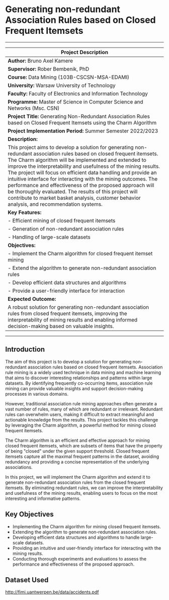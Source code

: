 # Generating non-redundant Association Rules based on Closed Frequent Itemsets

---

| Project Description                                      |
|---------------------------------------------------------|
| **Author:** Bruno Axel Kamere                                   |
| **Supervisor:** Rober Bembenik, PhD                                   |
| **Course:** Data Mining (103B-CSCSN-MSA-EDAMI)  |
| **University:** Warsaw University of Technology  |
| **Faculty:** Faculty of Electronics and Information Technology  |
| **Programme:** Master of Science in Computer Science and Networks (Msc. CSN)  |
| **Project Title:** Generating Non-Redundant Association Rules based on Closed Frequent Itemsets using the Charm Algorithm |
| **Project Implementation Period:** Summer Semester 2022/2023                    |
| **Description:**                                         |
| This project aims to develop a solution for generating non-redundant association rules based on closed frequent itemsets. The Charm algorithm will be implemented and extended to improve the interpretability and usefulness of the mining results. The project will focus on efficient data handling and provide an intuitive interface for interacting with the mining outcomes. The performance and effectiveness of the proposed approach will be thoroughly evaluated. The results of this project will contribute to market basket analysis, customer behavior analysis, and recommendation systems. |
| **Key Features:**                                        |
| - Efficient mining of closed frequent itemsets           |
| - Generation of non-redundant association rules          |
| - Handling of large-scale datasets                       |
| **Objectives:**                                          |
| - Implement the Charm algorithm for closed frequent itemset mining |
| - Extend the algorithm to generate non-redundant association rules |
| - Develop efficient data structures and algorithms       |
| - Provide a user-friendly interface for interaction      |
| **Expected Outcome:**                                    |
| A robust solution for generating non-redundant association rules from closed frequent itemsets, improving the interpretability of mining results and enabling informed decision-making based on valuable insights. |

---

## Introduction

The aim of this project is to develop a solution for generating non-redundant association rules based on closed frequent itemsets. Association rule mining is a widely used technique in data mining and machine learning that aims to discover interesting relationships and patterns within large datasets. By identifying frequently co-occurring items, association rule mining can provide valuable insights and support decision-making processes in various domains.

However, traditional association rule mining approaches often generate a vast number of rules, many of which are redundant or irrelevant. Redundant rules can overwhelm users, making it difficult to extract meaningful and actionable knowledge from the results. This project tackles this challenge by leveraging the Charm algorithm, a powerful method for mining closed frequent itemsets.

The Charm algorithm is an efficient and effective approach for mining closed frequent itemsets, which are subsets of items that have the property of being "closed" under the given support threshold. Closed frequent itemsets capture all the maximal frequent patterns in the dataset, avoiding redundancy and providing a concise representation of the underlying associations.

In this project, we will implement the Charm algorithm and extend it to generate non-redundant association rules from the closed frequent itemsets. By eliminating redundant rules, we can improve the interpretability and usefulness of the mining results, enabling users to focus on the most interesting and informative patterns.

## Key Objectives

- Implementing the Charm algorithm for mining closed frequent itemsets.
- Extending the algorithm to generate non-redundant association rules.
- Developing efficient data structures and algorithms to handle large-scale datasets.
- Providing an intuitive and user-friendly interface for interacting with the mining results.
- Conducting thorough experiments and evaluations to assess the performance and effectiveness of the proposed approach.

## Dataset Used

<http://fimi.uantwerpen.be/data/accidents.pdf>
